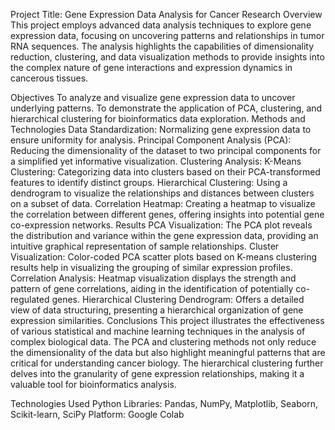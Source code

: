 Project Title: Gene Expression Data Analysis for Cancer Research
Overview
This project employs advanced data analysis techniques to explore gene expression data, focusing on uncovering patterns and relationships in tumor RNA sequences. The analysis highlights the capabilities of dimensionality reduction, clustering, and data visualization methods to provide insights into the complex nature of gene interactions and expression dynamics in cancerous tissues.

Objectives
To analyze and visualize gene expression data to uncover underlying patterns.
To demonstrate the application of PCA, clustering, and hierarchical clustering for bioinformatics data exploration.
Methods and Technologies
Data Standardization: Normalizing gene expression data to ensure uniformity for analysis.
Principal Component Analysis (PCA): Reducing the dimensionality of the dataset to two principal components for a simplified yet informative visualization.
Clustering Analysis:
K-Means Clustering: Categorizing data into clusters based on their PCA-transformed features to identify distinct groups.
Hierarchical Clustering: Using a dendrogram to visualize the relationships and distances between clusters on a subset of data.
Correlation Heatmap: Creating a heatmap to visualize the correlation between different genes, offering insights into potential gene co-expression networks.
Results
PCA Visualization: The PCA plot reveals the distribution and variance within the gene expression data, providing an intuitive graphical representation of sample relationships.
Cluster Visualization: Color-coded PCA scatter plots based on K-means clustering results help in visualizing the grouping of similar expression profiles.
Correlation Analysis: Heatmap visualization displays the strength and pattern of gene correlations, aiding in the identification of potentially co-regulated genes.
Hierarchical Clustering Dendrogram: Offers a detailed view of data structuring, presenting a hierarchical organization of gene expression similarities.
Conclusions
This project illustrates the effectiveness of various statistical and machine learning techniques in the analysis of complex biological data. The PCA and clustering methods not only reduce the dimensionality of the data but also highlight meaningful patterns that are critical for understanding cancer biology. The hierarchical clustering further delves into the granularity of gene expression relationships, making it a valuable tool for bioinformatics analysis.

Technologies Used
Python
Libraries: Pandas, NumPy, Matplotlib, Seaborn, Scikit-learn, SciPy
Platform: Google Colab

